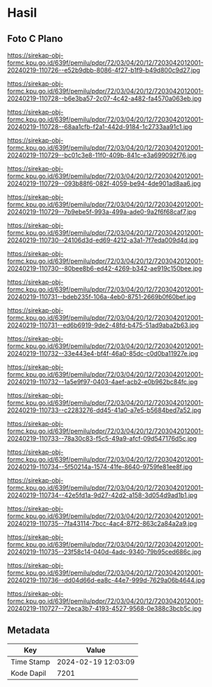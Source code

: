 # Hasil

## Foto C Plano

https://sirekap-obj-formc.kpu.go.id/639f/pemilu/pdpr/72/03/04/20/12/7203042012001-20240219-110726--e52b9dbb-8086-4f27-b1f9-b49d800c9d27.jpg

https://sirekap-obj-formc.kpu.go.id/639f/pemilu/pdpr/72/03/04/20/12/7203042012001-20240219-110728--b6e3ba57-2c07-4c42-a482-fa4570a063eb.jpg

https://sirekap-obj-formc.kpu.go.id/639f/pemilu/pdpr/72/03/04/20/12/7203042012001-20240219-110728--68aa1cfb-f2a1-442d-9184-1c2733aa91c1.jpg

https://sirekap-obj-formc.kpu.go.id/639f/pemilu/pdpr/72/03/04/20/12/7203042012001-20240219-110729--bc01c3e8-11f0-409b-841c-e3a699092f76.jpg

https://sirekap-obj-formc.kpu.go.id/639f/pemilu/pdpr/72/03/04/20/12/7203042012001-20240219-110729--093b88f6-082f-4059-be94-4de901ad8aa6.jpg

https://sirekap-obj-formc.kpu.go.id/639f/pemilu/pdpr/72/03/04/20/12/7203042012001-20240219-110729--7b9ebe5f-993a-499a-ade0-9a2f6f68caf7.jpg

https://sirekap-obj-formc.kpu.go.id/639f/pemilu/pdpr/72/03/04/20/12/7203042012001-20240219-110730--24106d3d-ed69-4212-a3a1-7f7eda009d4d.jpg

https://sirekap-obj-formc.kpu.go.id/639f/pemilu/pdpr/72/03/04/20/12/7203042012001-20240219-110730--80bee8b6-ed42-4269-b342-ae919c150bee.jpg

https://sirekap-obj-formc.kpu.go.id/639f/pemilu/pdpr/72/03/04/20/12/7203042012001-20240219-110731--bdeb235f-106a-4eb0-8751-2669b0f60bef.jpg

https://sirekap-obj-formc.kpu.go.id/639f/pemilu/pdpr/72/03/04/20/12/7203042012001-20240219-110731--ed6b6919-9de2-48fd-b475-51ad9aba2b63.jpg

https://sirekap-obj-formc.kpu.go.id/639f/pemilu/pdpr/72/03/04/20/12/7203042012001-20240219-110732--33e443e4-bf4f-46a0-85dc-c0d0ba11927e.jpg

https://sirekap-obj-formc.kpu.go.id/639f/pemilu/pdpr/72/03/04/20/12/7203042012001-20240219-110732--1a5e9f97-0403-4aef-acb2-e0b962bc84fc.jpg

https://sirekap-obj-formc.kpu.go.id/639f/pemilu/pdpr/72/03/04/20/12/7203042012001-20240219-110733--c2283276-dd45-41a0-a7e5-b5684bed7a52.jpg

https://sirekap-obj-formc.kpu.go.id/639f/pemilu/pdpr/72/03/04/20/12/7203042012001-20240219-110733--78a30c83-f5c5-49a9-afcf-09d547176d5c.jpg

https://sirekap-obj-formc.kpu.go.id/639f/pemilu/pdpr/72/03/04/20/12/7203042012001-20240219-110734--5f50214a-1574-41fe-8640-9759fe81ee8f.jpg

https://sirekap-obj-formc.kpu.go.id/639f/pemilu/pdpr/72/03/04/20/12/7203042012001-20240219-110734--42e5fd1a-9d27-42d2-a158-3d054d9ad1b1.jpg

https://sirekap-obj-formc.kpu.go.id/639f/pemilu/pdpr/72/03/04/20/12/7203042012001-20240219-110735--7fa43114-7bcc-4ac4-87f2-863c2a84a2a9.jpg

https://sirekap-obj-formc.kpu.go.id/639f/pemilu/pdpr/72/03/04/20/12/7203042012001-20240219-110735--23f58c14-040d-4adc-9340-79b95ced686c.jpg

https://sirekap-obj-formc.kpu.go.id/639f/pemilu/pdpr/72/03/04/20/12/7203042012001-20240219-110736--dd04d66d-ea8c-44e7-999d-7629a06b4644.jpg

https://sirekap-obj-formc.kpu.go.id/639f/pemilu/pdpr/72/03/04/20/12/7203042012001-20240219-110727--72eca3b7-4193-4527-9568-0e388c3bcb5c.jpg


## Metadata

| Key        | Value               |
| ---------- | ------------------- |
| Time Stamp | 2024-02-19 12:03:09 |
| Kode Dapil | 7201                |



